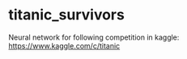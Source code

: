# titanic_survivors
Neural network for following competition in kaggle: https://www.kaggle.com/c/titanic

